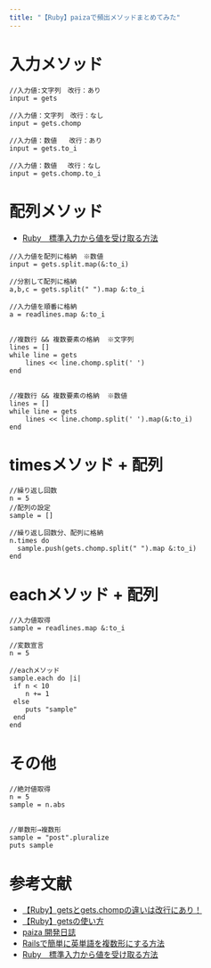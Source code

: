 ```yaml
---
title: "【Ruby】paizaで頻出メソッドまとめてみた"
---
```


# 入力メソッド

```
//入力値:文字列　改行：あり
input = gets

//入力値：文字列　改行：なし
input = gets.chomp

//入力値：数値   改行：あり
input = gets.to_i

//入力値：数値　 改行：なし
input = gets.chomp.to_i
```


# 配列メソッド

- [Ruby　標準入力から値を受け取る方法](https://qiita.com/Hayate_0807/items/2e9705091b181a104621)


```
//入力値を配列に格納　※数値　
input = gets.split.map(&:to_i)

//分割して配列に格納
a,b,c = gets.split(" ").map &:to_i

//入力値を順番に格納
a = readlines.map &:to_i


//複数行 && 複数要素の格納  ※文字列
lines = []
while line = gets
    lines << line.chomp.split(' ')
end


//複数行 && 複数要素の格納  ※数値
lines = []
while line = gets
    lines << line.chomp.split(' ').map(&:to_i)
end
```

# timesメソッド + 配列

```
//繰り返し回数
n = 5
//配列の設定
sample = []

//繰り返し回数分、配列に格納
n.times do
  sample.push(gets.chomp.split(" ").map &:to_i)
end
```

# eachメソッド + 配列

```
//入力値取得
sample = readlines.map &:to_i

//変数宣言
n = 5

//eachメソッド
sample.each do |i|
 if n < 10
    n += 1
 else
    puts "sample"
 end
end
```

# その他

```
//絶対値取得
n = 5
sample = n.abs


//単数形→複数形
sample = "post".pluralize
puts sample
```

# 参考文献

- [【Ruby】getsとgets.chompの違いは改行にあり！](https://qiita.com/Take-st/items/26f29a6dea622d1e7e8d)
- [【Ruby】getsの使い方](https://qiita.com/aamonaamon9/items/7de49e4881ee07e24248)
- [paiza 開発日誌](https://paiza.hatenablog.com/entry/2019/09/20/%E5%88%9D%E5%BF%83%E8%80%85%E3%81%A7%E3%82%82Ruby%E3%81%A7%E3%83%97%E3%83%AD%E3%82%B0%E3%83%A9%E3%83%9F%E3%83%B3%E3%82%B0%E5%95%8F%E9%A1%8C%E3%82%92%E8%A7%A3%E3%81%91%E3%82%8B%E3%82%88%E3%81%86%E3%81%AB)
- [Railsで簡単に英単語を複数形にする方法](https://qiita.com/narikei/items/023dbf1385e798836ae8)
- [Ruby　標準入力から値を受け取る方法](https://qiita.com/Hayate_0807/items/2e9705091b181a104621)
